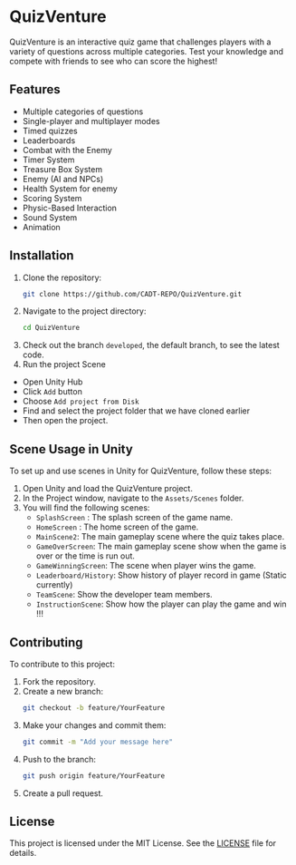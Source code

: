 # QuizVenture

QuizVenture is an interactive quiz game that challenges players with a variety of questions across multiple categories. Test your knowledge and compete with friends to see who can score the highest!

## Features
- Multiple categories of questions
- Single-player and multiplayer modes
- Timed quizzes
- Leaderboards
- Combat with the Enemy
- Timer System
- Treasure Box System
- Enemy (AI and NPCs)
- Health System for enemy
- Scoring System
- Physic-Based Interaction
- Sound System
- Animation

## Installation

1. Clone the repository:
    ```sh
    git clone https://github.com/CADT-REPO/QuizVenture.git
    ```
2. Navigate to the project directory:
    ```sh
    cd QuizVenture
    ```
3. Check out the branch `developed`, the default branch, to see the latest code.
4. Run the project Scene
- Open Unity Hub
- Click `Add` button
- Choose `Add project from Disk`
- Find and select the project folder that we have cloned earlier
- Then open the project.


## Scene Usage in Unity

To set up and use scenes in Unity for QuizVenture, follow these steps:

1. Open Unity and load the QuizVenture project.
2. In the Project window, navigate to the `Assets/Scenes` folder.
3. You will find the following scenes:
    - `SplashScreen` : The splash screen of the game name.
    - `HomeScreen` : The home screen of the game.
    - `MainScene2`: The main gameplay scene where the quiz takes place.
    - `GameOverScreen`: The main gameplay scene show when the game is over or the time is run out.
    - `GameWinningScreen`: The scene when player wins the game.
    - `Leaderboard/History`: Show history of player record in game (Static currently)
    - `TeamScene`: Show the developer team members.
    - `InstructionScene`: Show how the player can play the game and win !!!

## Contributing

To contribute to this project: 

1. Fork the repository.
2. Create a new branch:
    ```sh
    git checkout -b feature/YourFeature
    ```
3. Make your changes and commit them:
    ```sh
    git commit -m "Add your message here"
    ```
4. Push to the branch:
    ```sh
    git push origin feature/YourFeature
    ```
5. Create a pull request.

## License

This project is licensed under the MIT License. See the [LICENSE](LICENSE) file for details.
